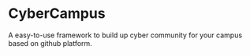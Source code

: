 # CyberCampus
A easy-to-use framework to build up cyber community for your campus based on github platform. 
